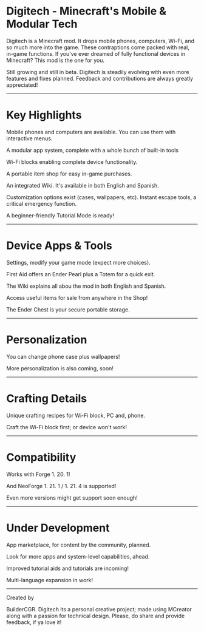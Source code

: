 # Digitech - Minecraft's Mobile & Modular Tech

Digitech is a Minecraft mod. It drops mobile phones, computers, Wi-Fi, and so much more into the game. These contraptions come packed with real, in-game functions.
If you've ever dreamed of fully functional devices in Minecraft? This mod is the one for you.

Still growing and still in beta. Digitech is steadily evolving with even more features and fixes planned. Feedback and contributions are always greatly appreciated!

---

# Key Highlights

Mobile phones and computers are available. You can use them with interactive menus.

A modular app system, complete with a whole bunch of built-in tools

Wi-Fi blocks enabling complete device functionality.

A portable item shop for easy in-game purchases.

An integrated Wiki. It's available in both English and Spanish.

Customization options exist (cases, wallpapers, etc).
Instant escape tools, a critical emergency function.

A beginner-friendly Tutorial Mode is ready!

---

# Device Apps & Tools

Settings, modify your game mode (expect more choices).

First Aid offers an Ender Pearl plus a Totem for a quick exit.

The Wiki explains all abou the mod in both English and Spanish.

Access useful items for sale from anywhere in the Shop!

The Ender Chest is your secure portable storage.

---

# Personalization

You can change phone case plus wallpapers!

More personalization is also coming, soon!

---

# Crafting Details

Unique crafting recipes for Wi-Fi block, PC and, phone.

Craft the Wi-Fi block first; or device won't work!

---

# Compatibility

Works with Forge 1. 20. 1!

And NeoForge 1. 21. 1 / 1. 21. 4 is supported!

Even more versions might get support soon enough!

---

# Under Development

App marketplace, for content by the community, planned.

Look for more apps and system-level capabilities, ahead.

Improved tutorial aids and tutorials are incoming!

Multi-language expansion in work!

---

Created by

BuilderCGR.
Digitech its a personal creative project; made using MCreator along with a passion for technical design.
Please, do share and provide feedback, if ya love it!
